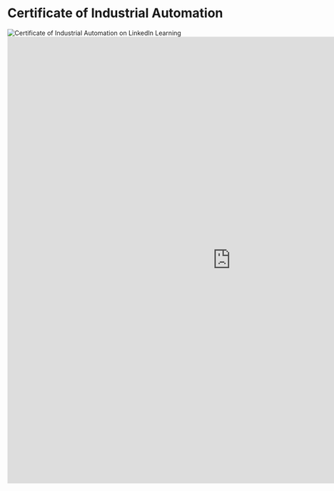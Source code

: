 # Certificate of Industrial Automation 
![Certificate of Industrial Automation on LinkedIn Learning](https://github.com/JonathanBheri/Certificate/blob/master/CertificateOfCompletion_Learn%20Industrial%20Automation.png)
<embed src="https://drive.google.com/viewerng/viewer?embedded=true&url=https://github.com/JonathanBheri/Certificate/raw/master/CertificateOfCompletion_Learn%20Industrial%20Automation.pdf" width="1000" height="1000">
